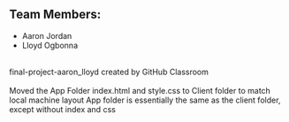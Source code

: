 <h2>Team Members:</h2>
<ul>
  <li>Aaron Jordan</li>
  <li>Lloyd Ogbonna</li>
</ul>
<br>
final-project-aaron_lloyd created by GitHub Classroom
<br><br>
Moved the App Folder index.html and style.css to Client folder to match local machine layout 
App folder is essentially the same as the client folder, except without index and css 

